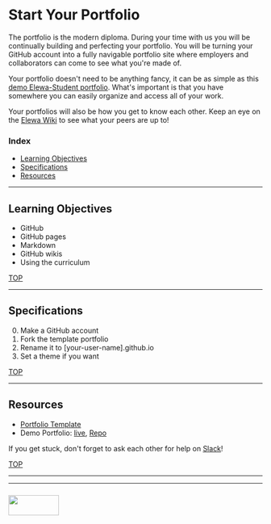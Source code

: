 # Start Your Portfolio

The portfolio is the modern diploma.  During your time with us you will be continually building and perfecting your portfolio. You will be turning your GitHub account into a fully navigable portfolio site where employers and collaborators can come to see what you're made of.  

Your portfolio doesn't need to be anything fancy, it can be as simple as this [demo Elewa-Student portfolio](https://elewa-student.github.io).  What's important is that you have somewhere you can easily organize and access all of your work.  

Your portfolios will also be how you get to know each other. Keep an eye on the [Elewa Wiki](https://github.com/elewa-academy/General-Resources/wiki) to see what your peers are up to!



### Index
* [Learning Objectives](#learning-objectives)
* [Specifications](#specifications)
* [Resources](#resources)

---

## Learning Objectives

* GitHub
* GitHub pages
* Markdown
* GitHub wikis
* Using the curriculum

[TOP](#index)

---

## Specifications

0. Make a GitHub account
1. Fork the template portfolio
2. Rename it to [your-user-name].github.io
3. Set a theme if you want


[TOP](#index)

---

## Resources

* [Portfolio Template](https://github.com/elewa-academy/portfolio-template)
* Demo Portfolio: [live](https://elewa-student.github.io), [Repo](https://github.com/elewa-student/elewa-student.github.io)


If you get stuck, don't forget to ask each other for help on [Slack](https://join.slack.com/t/elewa-academy/shared_invite/enQtMjk4OTA3OTM1NjIwLTA2ZmQ0NDVhNjQxZWM2NjNhNmMyNmVhZGNhZmJmZTY1OWQ4Nzc0ZTkzZGE3NjdiYTYwYThlNzI3YTg2NGM5MGM)!


[TOP](#index)

___
___
### <a href="http://elewa.education/blog" target="_blank"><img src="https://user-images.githubusercontent.com/18554853/34921062-506450ae-f97d-11e7-875f-6feeb26ad72d.png" width="100" height="40"/></a>


